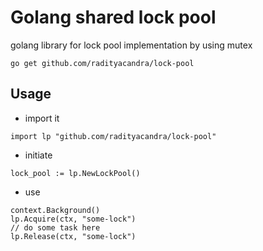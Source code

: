 # Golang shared lock pool
golang library for lock pool implementation by using mutex
```
go get github.com/radityacandra/lock-pool
```

## Usage
- import it

```
import lp "github.com/radityacandra/lock-pool"
```

- initiate
```
lock_pool := lp.NewLockPool()
```

- use
```
context.Background()
lp.Acquire(ctx, "some-lock")
// do some task here
lp.Release(ctx, "some-lock")
```

